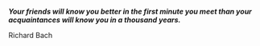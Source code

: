 _**Your friends will know you better in the first minute you meet than your acquaintances will know you in a thousand years.**_

Richard Bach